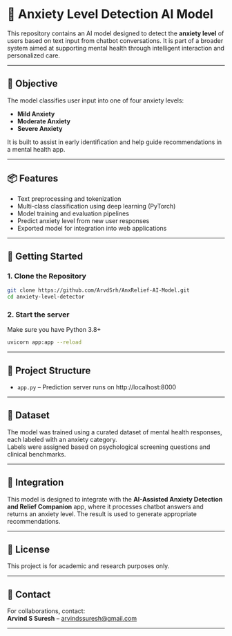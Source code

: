 
# 🧠 Anxiety Level Detection AI Model

This repository contains an AI model designed to detect the **anxiety level** of users based on text input from chatbot conversations. It is part of a broader system aimed at supporting mental health through intelligent interaction and personalized care.

---

## 🎯 Objective

The model classifies user input into one of four anxiety levels:

- **Mild Anxiety**
- **Moderate Anxiety**
- **Severe Anxiety**

It is built to assist in early identification and help guide recommendations in a mental health app.

---

## 📦 Features

- Text preprocessing and tokenization  
- Multi-class classification using deep learning (PyTorch)  
- Model training and evaluation pipelines  
- Predict anxiety level from new user responses  
- Exported model for integration into web applications  

---

## 🚀 Getting Started

### 1. Clone the Repository

```sh
git clone https://github.com/ArvdSrh/AnxRelief-AI-Model.git
cd anxiety-level-detector
```

### 2. Start the server

Make sure you have Python 3.8+

```sh
uvicorn app:app --reload
```

---

## 📁 Project Structure

- `app.py` – Prediction server runs on http://localhost:8000

---

## 🧪 Dataset

The model was trained using a curated dataset of mental health responses, each labeled with an anxiety category.  
Labels were assigned based on psychological screening questions and clinical benchmarks.

---

## 🔗 Integration

This model is designed to integrate with the **AI-Assisted Anxiety Detection and Relief Companion** app, where it processes chatbot answers and returns an anxiety level. The result is used to generate appropriate recommendations.

---

## 📜 License

This project is for academic and research purposes only.

---

## 🤝 Contact

For collaborations, contact:  
**Arvind S Suresh** – arvindssuresh@gmail.com

---
